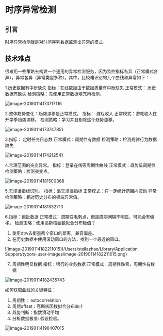 # 时序异常检测

## 引言

时序异常检测就是对时间序列数据监测出异常的模式。

## 技术难点

很难用一些策略去构建一个通用的异常检测服务，因为监控指标各异（正常模式各异），异常各异（异常类型多种）。其中，比较难识别的几个曲线和异常如下：

1.历史数据有中断缺失
指标：在线数据由于数据质量有中断缺失
正常模式： 历史数据有缺失
检测策略：先使用正常数据填充再检测。

![image-20190114173717116](/Users/stellazhao/statistics_studyplace/EasyML_BOOK/_image/image-20190114173717116.png)

2.整体趋势变化：趋势漂移是正常模式。
指标： 游戏收入
正常模式：游戏收入在开学季趋势漂移。
检测策略：学习并且剔除这个趋势漂移。



![image-20190114173747851](/Users/stellazhao/statistics_studyplace/EasyML_BOOK/_image/image-20190114173747851.png)



3.指标： 定时任务日志数
正常模式：周期性有数据
检测策略：检测规律行为数据缺失

![image-20190114174212541](/Users/stellazhao/statistics_studyplace/EasyML_BOOK/_image/image-20190114174212541.png)



4.合理范围的突变异常。
指标：登录在线等周期性曲线
正常模式：趋势呈周期性
检测策略：检测突变点。

![image-20190114181500368](/Users/stellazhao/statistics_studyplace/EasyML_BOOK/_image/image-20190114181500368.png)



5.无规律指标识别。
指标：毫无规律指标
正常模式：在一定统计范围内波动
异常检测策略：相对历史分布的极端异常值。

![image-20190114181832710](/Users/stellazhao/statistics_studyplace/EasyML_BOOK/_image/image-20190114181832710.png)



6.指标：跑批数据
正常模式：周期性毛刺点，但是周期间隔不明显，可能会有偏移。
检测策略：使用高斯核函数拟合分布极值？

1. 使用dtw去衡量两个窗口的距离，兼容偏差。
2. 在历史数据中使用滚动窗口的方法，找到一个最近的窗口。

![image-20190114182211015](/Users/stellazhao/Library/Application Support/typora-user-images/image-20190114182211015.png)



7. 周期性明显数据
指标：银行的业务数据
正常模式：周期性跌零，周期性有数据

![image-20190114182435743](/Users/stellazhao/statistics_studyplace/EasyML_BOOK/_image/image-20190114182435743.png)



如何获取曲线的关键特征：

1. 周期性： autocorrelation
2. 周期offset：高斯核函数拟合分布举止
3. 趋势判断：指数滑动平均
4. 分析数据极值: 假设检验。



![image-20190114190407015](/Users/stellazhao/statistics_studyplace/EasyML_BOOK/_image/image-20190114190407015.png)

